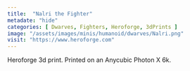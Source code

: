 ```yaml
---
title:  "Nalri the Fighter"
metadate: "hide"
categories: [ Dwarves, Fighters, Heroforge, 3dPrints ]
image: "/assets/images/minis/humanoid/dwarves/Nalri.png"
visit: "https://www.heroforge.com"
---
```

Heroforge 3d print. Printed on an Anycubic Photon X 6k.
